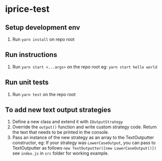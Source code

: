 # iprice-test

## Setup development env
1. Run `yarn install` on repo root
## Run instructions
1. Run `yarn start <...args>` on the repo root
eg: `yarn start hello world`

## Run unit tests
1. Run `yarn test` on the repo root

## To add new text output strategies
1. Define a new class and extend it with `IOutputStrategy`
2. Override the `output()` function and write custom strategy code. Return the text that needs to be printed in the console.
3. Pass an instance of the new strategy as an array to the TextOutputter constructor,
eg: If your strategy was `LowerCaseOutput`, you can pass to TextOutputter as follows 
`new TextOutputter([new LowerCaseOutput()])`
see `index.js` in `src` folder for working example.


